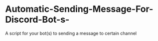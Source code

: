 # Automatic-Sending-Message-For-Discord-Bot-s-
A script for your bot(s) to sending a message to certain channel
